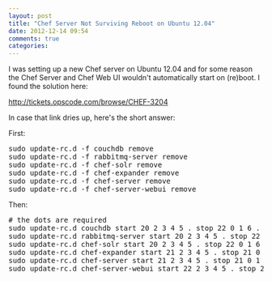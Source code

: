 ```yaml
---
layout: post
title: "Chef Server Not Surviving Reboot on Ubuntu 12.04"
date: 2012-12-14 09:54
comments: true
categories:
---
```

I was setting up a new Chef server on Ubuntu 12.04 and for some reason the Chef Server
and Chef Web UI wouldn't automatically start on (re)boot. I found the solution here:

http://tickets.opscode.com/browse/CHEF-3204

In case that link dries up, here's the short answer:

First:
<pre>
sudo update-rc.d -f couchdb remove
sudo update-rc.d -f rabbitmq-server remove
sudo update-rc.d -f chef-solr remove
sudo update-rc.d -f chef-expander remove
sudo update-rc.d -f chef-server remove
sudo update-rc.d -f chef-server-webui remove
</pre>

Then:
<pre>
# the dots are required
sudo update-rc.d couchdb start 20 2 3 4 5 . stop 22 0 1 6 .
sudo update-rc.d rabbitmq-server start 20 2 3 4 5 . stop 22 0 1 6 .
sudo update-rc.d chef-solr start 20 2 3 4 5 . stop 22 0 1 6 .
sudo update-rc.d chef-expander start 21 2 3 4 5 . stop 21 0 1 6 .
sudo update-rc.d chef-server start 21 2 3 4 5 . stop 21 0 1 6 .
sudo update-rc.d chef-server-webui start 22 2 3 4 5 . stop 20 0 1 6 .
</pre>
